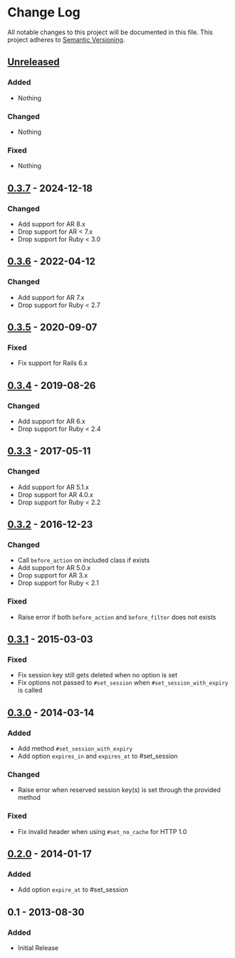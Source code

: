 # Change Log
All notable changes to this project will be documented in this file.
This project adheres to [Semantic Versioning](http://semver.org/).


## [Unreleased]

### Added

- Nothing

### Changed

- Nothing

### Fixed

- Nothing


## [0.3.7] - 2024-12-18

### Changed

- Add support for AR 8.x
- Drop support for AR < 7.x
- Drop support for Ruby < 3.0


## [0.3.6] - 2022-04-12

### Changed

- Add support for AR 7.x
- Drop support for Ruby < 2.7


## [0.3.5] - 2020-09-07

### Fixed

- Fix support for Rails 6.x


## [0.3.4] - 2019-08-26

### Changed

- Add support for AR 6.x
- Drop support for Ruby < 2.4


## [0.3.3] - 2017-05-11

### Changed

- Add support for AR 5.1.x
- Drop support for AR 4.0.x
- Drop support for Ruby < 2.2


## [0.3.2] - 2016-12-23

### Changed

- Call `before_action` on included class if exists
- Add support for AR 5.0.x
- Drop support for AR 3.x
- Drop support for Ruby < 2.1

### Fixed

- Raise error if both `before_action` and `before_filter` does not exists


## [0.3.1] - 2015-03-03

### Fixed

- Fix session key still gets deleted when no option is set
- Fix options not passed to `#set_session` when `#set_session_with_expiry` is called


## [0.3.0] - 2014-03-14

### Added

- Add method `#set_session_with_expiry`
- Add option `expires_in` and `expires_at` to #set_session

### Changed

- Raise error when reserved session key(s) is set through the provided method

### Fixed

- Fix invalid header when using `#set_no_cache` for HTTP 1.0


## [0.2.0] - 2014-01-17

### Added

- Add option `expire_at` to #set_session


## 0.1 - 2013-08-30

### Added

- Initial Release


[Unreleased]: https://github.com/PikachuEXE/action_controller_tweaks/compare/v0.3.7...HEAD
[0.3.7]: https://github.com/PikachuEXE/action_controller_tweaks/compare/v0.3.6...v0.3.7
[0.3.6]: https://github.com/PikachuEXE/action_controller_tweaks/compare/v0.3.5...v0.3.6
[0.3.5]: https://github.com/PikachuEXE/action_controller_tweaks/compare/v0.3.4...v0.3.5
[0.3.4]: https://github.com/PikachuEXE/action_controller_tweaks/compare/v0.3.3...v0.3.4
[0.3.3]: https://github.com/PikachuEXE/action_controller_tweaks/compare/v0.3.2...v0.3.3
[0.3.2]: https://github.com/PikachuEXE/action_controller_tweaks/compare/v0.3.1...v0.3.2
[0.3.1]: https://github.com/PikachuEXE/action_controller_tweaks/compare/v0.3.0...v0.3.1
[0.3.0]: https://github.com/PikachuEXE/action_controller_tweaks/compare/v0.2.0...v0.3.0
[0.2.0]: https://github.com/PikachuEXE/action_controller_tweaks/compare/v0.1...v0.2.0

